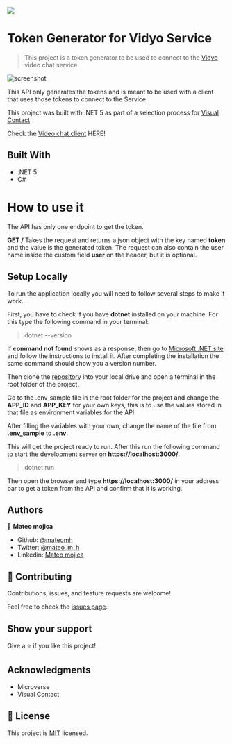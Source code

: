 ![](https://img.shields.io/badge/Microverse-blueviolet)

# Token Generator for Vidyo Service

> This project is a token generator to be used to connect to the [Vidyo](https://vidyo.io/) video chat service.

![screenshot](https://3x4bkb1hvq9p3un0px44wnhs-wpengine.netdna-ssl.com/wp-content/uploads/2016/10/Vidyo-io-Logo.png)

This API only generates the tokens and is meant to be used with a client that uses those tokens to connect to the Service.

This project was built with .NET 5 as part of a selection process for [Visual Contact](https://www.visualcontact.com.co/)

Check the [Video chat client](https://github.com/mateomh/Vidyo_Conference_Test) HERE!

## Built With

- .NET 5
- C#

# How to use it

The API has only one endpoint to get the token.

**GET /** Takes the request and returns a json object with the key named **token** and the value is the generated token. The request can also contain the user name inside the custom field **user** on the header, but it is optional.


## Setup Locally

To run the application locally you will need to follow several steps to make it work.

First, you have to check if you have **dotnet** installed on your machine. For this type the following command in your terminal:

> dotnet --version

If **command not found** shows as a response, then go to [Microsoft .NET site](https://dotnet.microsoft.com/download) and follow the instructions to install it. After completing the installation the same command should show you a version number.

Then clone the [repository](https://github.com/mateomh/token-generator-dotnet) into your local drive and open a terminal in the root folder of the project.

Go to the .env_sample file in the root folder for the project and change the **APP_ID** and **APP_KEY** for your own keys, this is to use the values stored in that file as environment variables for the API.

After filling the variables with your own, change the name of the file from **.env_sample** to **.env**.

This will get the project ready to run. After this run the following command to start the development server on **https://localhost:3000/**.

> dotnet run

Then open the browser and type **https://localhost:3000/** in your address bar to get a token from the API and confirm that it is working.


## Authors

👤 **Mateo mojica**

- Github: [@mateomh](https://github.com/mateomh)
- Twitter: [@mateo_m_h](https://twitter.com/mateo_m_h)
- Linkedin: [Mateo mojica](https://linkedin.com/mateo_mojica_hernandez)


## 🤝 Contributing

Contributions, issues, and feature requests are welcome!

Feel free to check the [issues page](issues/).

## Show your support

Give a ⭐️ if you like this project!

## Acknowledgments

- Microverse
- Visual Contact

## 📝 License

This project is [MIT](https://opensource.org/licenses/MIT) licensed.
